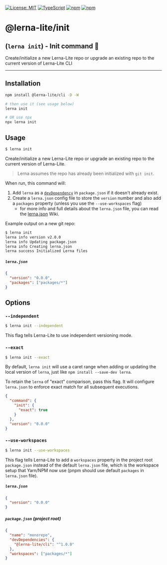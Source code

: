 [![License: MIT](https://img.shields.io/badge/License-MIT-yellow.svg)](https://opensource.org/licenses/MIT)
[![TypeScript](https://img.shields.io/badge/%3C%2F%3E-TypeScript-%230074c1.svg)](http://www.typescriptlang.org/)
[![npm](https://img.shields.io/npm/dy/@lerna-lite/init?color=forest)](https://www.npmjs.com/package/@lerna-lite/init)
[![npm](https://img.shields.io/npm/v/@lerna-lite/init.svg?logo=npm&logoColor=fff&label=npm&color=limegreen)](https://www.npmjs.com/package/@lerna-lite/init)

# @lerna-lite/init
## (`lerna init`) - Init command 🧰

Create/initialize a new Lerna-Lite repo or upgrade an existing repo to the current version of Lerna-Lite CLI

---

## Installation
```sh
npm install @lerna-lite/cli -D -W

# then use it (see usage below)
lerna init

# OR use npx
npx lerna init
```

## Usage

```sh
$ lerna init
```

Create/initialize a new Lerna-Lite repo or upgrade an existing repo to the current version of Lerna-Lite.

> Lerna assumes the repo has already been initialized with `git init`.

When run, this command will:

1. Add `lerna` as a [`devDependency`](https://docs.npmjs.com/files/package.json#devdependencies) in `package.json` if it doesn't already exist.
2. Create a `lerna.json` config file to store the `version` number and also add a `packages` property (unless you use the `--use-workspaces` flag)
   - for more info and full details about the `lerna.json` file, you can read the [lerna.json](https://github.com/ghiscoding/lerna-lite/wiki/lerna.json) Wiki.

Example output on a new git repo:

```sh
$ lerna init
lerna info version v2.0.0
lerna info Updating package.json
lerna info Creating lerna.json
lerna success Initialized Lerna files
```

##### `lerna.json`
```json
{
  "version": "0.0.0",
  "packages": ["packages/*"]
}
```

## Options

### `--independent`

```sh
$ lerna init --independent
```

This flag tells Lerna-Lite to use independent versioning mode.

### `--exact`

```sh
$ lerna init --exact
```

By default, `lerna init` will use a caret range when adding or updating
the local version of `lerna`, just like `npm install --save-dev lerna`.

To retain the `lerna` of "exact" comparison, pass this flag.
It will configure `lerna.json` to enforce exact match for all subsequent executions.

```json
{
  "command": {
    "init": {
      "exact": true
    }
  },
  "version": "0.0.0"
}
```

### `--use-workspaces`

```sh
$ lerna init --use-workspaces
```

This flag tells Lerna-Lite to add a `workspaces` property in the project root `package.json` instead of the default `lerna.json` file, which is the workspace setup that Yarn/NPM now use (pnpm should use default `packages` in `lerna.json` file).

##### `lerna.json`
```json
{
  "version": "0.0.0"
}
```

##### `package.json` (project root)
```json
{
  "name": "monorepo",
  "devDependencies": {
    "@lerna-lite/cli": "^1.0.0"
  },
  "workspaces": ["packages/*"]
}
```